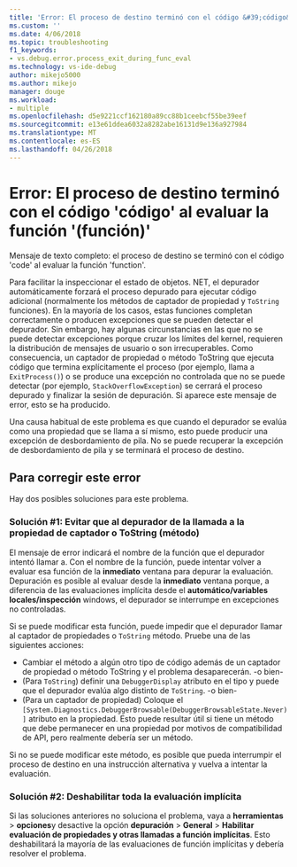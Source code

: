 ```yaml
---
title: 'Error: El proceso de destino terminó con el código &#39;código&#39; al evaluar la función &#39;función&#39; | Documentos de Microsoft'
ms.custom: ''
ms.date: 4/06/2018
ms.topic: troubleshooting
f1_keywords:
- vs.debug.error.process_exit_during_func_eval
ms.technology: vs-ide-debug
author: mikejo5000
ms.author: mikejo
manager: douge
ms.workload:
- multiple
ms.openlocfilehash: d5e9221ccf162180a89cc88b1ceebcf55be39eef
ms.sourcegitcommit: e13e61ddea6032a8282abe16131d9e136a927984
ms.translationtype: MT
ms.contentlocale: es-ES
ms.lasthandoff: 04/26/2018
---
```

# <a name="error-the-target-process-exited-with-code-39code39-while-evaluating-the-function-39function39"></a>Error: El proceso de destino terminó con el código &#39;código&#39; al evaluar la función &#39;(función)&#39;

Mensaje de texto completo: el proceso de destino se terminó con el código 'code' al evaluar la función 'function'.

Para facilitar la inspeccionar el estado de objetos. NET, el depurador automáticamente forzará el proceso depurado para ejecutar código adicional (normalmente los métodos de captador de propiedad y `ToString` funciones). En la mayoría de los casos, estas funciones completan correctamente o producen excepciones que se pueden detectar el depurador. Sin embargo, hay algunas circunstancias en las que no se puede detectar excepciones porque cruzar los límites del kernel, requieren la distribución de mensajes de usuario o son irrecuperables. Como consecuencia, un captador de propiedad o método ToString que ejecuta código que termina explícitamente el proceso (por ejemplo, llama a `ExitProcess()`) o se produce una excepción no controlada que no se puede detectar (por ejemplo, `StackOverflowException`) se cerrará el proceso depurado y finalizar la sesión de depuración. Si aparece este mensaje de error, esto se ha producido.
 
Una causa habitual de este problema es que cuando el depurador se evalúa como una propiedad que se llama a sí mismo, esto puede producir una excepción de desbordamiento de pila. No se puede recuperar la excepción de desbordamiento de pila y se terminará el proceso de destino.
 
## <a name="to-correct-this-error"></a>Para corregir este error
 
Hay dos posibles soluciones para este problema.
 
### <a name="solution-1-prevent-the-debugger-from-calling-the-getter-property-or-tostring-method"></a>Solución #1: Evitar que al depurador de la llamada a la propiedad de captador o ToString (método) 

El mensaje de error indicará el nombre de la función que el depurador intentó llamar a. Con el nombre de la función, puede intentar volver a evaluar esa función de la **inmediato** ventana para depurar la evaluación. Depuración es posible al evaluar desde la **inmediato** ventana porque, a diferencia de las evaluaciones implícita desde el **automático/variables locales/inspección** windows, el depurador se interrumpe en excepciones no controladas.

Si se puede modificar esta función, puede impedir que el depurador llamar al captador de propiedades o `ToString` método. Pruebe una de las siguientes acciones:
 
* Cambiar el método a algún otro tipo de código además de un captador de propiedad o método ToString y el problema desaparecerán.
    -o bien-
* (Para `ToString`) definir una `DebuggerDisplay` atributo en el tipo y puede que el depurador evalúa algo distinto de `ToString`.
    -o bien-
* (Para un captador de propiedad) Coloque el `[System.Diagnostics.DebuggerBrowsable(DebuggerBrowsableState.Never)]` atributo en la propiedad. Esto puede resultar útil si tiene un método que debe permanecer en una propiedad por motivos de compatibilidad de API, pero realmente debería ser un método.

Si no se puede modificar este método, es posible que pueda interrumpir el proceso de destino en una instrucción alternativa y vuelva a intentar la evaluación.
 
### <a name="solution-2-disable-all-implicit-evaluation"></a>Solución #2: Deshabilitar toda la evaluación implícita
 
Si las soluciones anteriores no soluciona el problema, vaya a **herramientas** > **opciones**y desactive la opción **depuración**  >   **General** > **Habilitar evaluación de propiedades y otras llamadas a función implícitas**. Esto deshabilitará la mayoría de las evaluaciones de función implícitas y debería resolver el problema.



  
